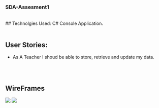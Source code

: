 ### SDA-Assesment1
<br>
## Technolgies Used: 
C# Console Application. 

<br>
<br>

## User Stories:
- As A Teacher I shoud be able to store, retrieve and update my data. 
<br>
<br>

## WireFrames
<img src = "D:\NET\Phase 1\Assesment1\1.png" > 
<img src = "D:\NET\Phase 1\Assesment1\2.png" > 
